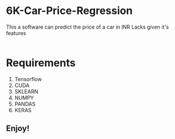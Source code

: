# 6K-Car-Price-Regression
This a software can predict the price of a car in INR Lacks given it's features
<br><br>

# Requirements
1. Tensorflow
2. CUDA
3. SKLEARN
4. NUMPY
5. PANDAS
6. KERAS

## Enjoy!
